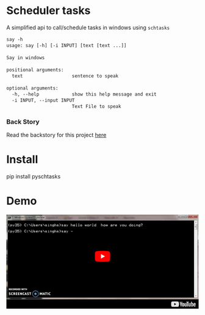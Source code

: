 # Scheduler tasks
A simplified api to call/schedule tasks in windows using ``schtasks``

```
say -h
usage: say [-h] [-i INPUT] [text [text ...]]

Say in windows

positional arguments:
  text                  sentence to speak

optional arguments:
  -h, --help            show this help message and exit
  -i INPUT, --input INPUT
                        Text File to speak
```


### Back Story

Read the backstory for this project [here](https://sukhbinder.wordpress.com/2020/09/30/winsay/)

# Install
pip install pyschtasks


# Demo

![Check a demo](https://raw.githubusercontent.com/sukhbinder/winsay/master/img/youtube.png)



